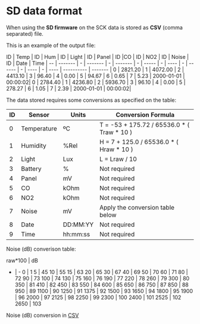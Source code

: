 SD data format
==============

When using the **SD firmware** on the SCK data is stored as **CSV** (comma separated) file.

This is an example of the output file:

ID | Temp   | ID | Hum | ID | Light | ID | Panel | ID |CO | ID | NO2 | ID | Noise | ID | Date  | Time | 
-- | ------- | - | ------- | - | ------- | - | ----- | - | ---- | - | ------ | - | ---- | - | ---- | ---------- | ------- |
0  | 2821.20 | 1 | 4072.00 | 2 | 4413.10 | 3 | 96.40 | 4 | 0.00 | 5 | 94.67  | 6 | 0.65 | 7 | 5.23 | 2000-01-01 | 00:00:02|
0  | 2784.40 | 1 | 4236.80 | 2 | 5936.70 | 3 | 96.10 | 4 | 0.00 | 5 | 278.27 | 6 | 1.05 | 7 | 2.39 | 2000-01-01 | 00:00:02|


The data stored requires some conversions as specified on the table:

| ID  | Sensor       | Units | Conversion Formula                                 
|-----|--------------|-------|---------------------------------------------|
| 0   | Temperature  | ºC    |  T = -53 + 175.72 / 65536.0 * ( Traw * 10 ) |
| 1   | Humidity     | %Rel  |  H =   7 + 125.0  / 65536.0 * ( Hraw * 10 ) |
| 2   | Light        | Lux   |  L = Lraw / 10                              |
| 3   | Battery      | %     |  Not required                               |
| 4   | Panel        | mV    |  Not required                               |                                             
| 5   | CO      	  | kOhm  |  Not required                               |                                            
| 6   | NO2          | kOhm  |  Not required                               |                               
| 7   | Noise        | mV    |  Apply the conversion table below          |                
| 8   | Date         | DD:MM:YY |  Not required                            |                             
| 9   | Time         | hh:mm:ss |  Not required                            |                            


Noise (dB) converison table:

raw*100 | dB
- | -
0 | 1
5 | 45
10 | 55
15 | 63
20 | 65
30 | 67
40 | 69
50 | 70
60 | 71
80 | 72
90 | 73
100 | 74
130 | 75
160 | 76
190 | 77
220 | 78
260 | 79
300 | 80
350 | 81
410 | 82
450 | 83
550 | 84
600 | 85
650 | 86
750 | 87
850 | 88
950 | 89
1100 | 90
1250 | 91
1375 | 92
1500 | 93
1650 | 94
1800 | 95
1900 | 96
2000 | 97
2125 | 98
2250 | 99
2300 | 100
2400 | 101
2525 | 102
2650 | 103


Noise (dB) conversion in [CSV](https://gist.github.com/pral2a/d767cc45874361fd38bf) 


